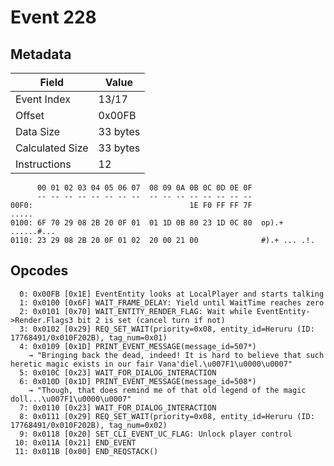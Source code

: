 # Event 228

## Metadata

| Field           | Value    |
|-----------------|----------|
| Event Index     | 13/17    |
| Offset          | 0x00FB   |
| Data Size       | 33 bytes |
| Calculated Size | 33 bytes |
| Instructions    | 12       |

```
      00 01 02 03 04 05 06 07  08 09 0A 0B 0C 0D 0E 0F
      -- -- -- -- -- -- -- --  -- -- -- -- -- -- -- --
00F0:                                   1E F0 FF FF 7F             .....
0100: 6F 70 29 08 2B 20 0F 01  01 1D 0B 80 23 1D 0C 80  op).+ ......#...
0110: 23 29 08 2B 20 0F 01 02  20 00 21 00              #).+ ... .!.    
```

## Opcodes

```
  0: 0x00FB [0x1E] EventEntity looks at LocalPlayer and starts talking
  1: 0x0100 [0x6F] WAIT_FRAME_DELAY: Yield until WaitTime reaches zero
  2: 0x0101 [0x70] WAIT_ENTITY_RENDER_FLAG: Wait while EventEntity->Render.Flags3 bit 2 is set (cancel turn if not)
  3: 0x0102 [0x29] REQ_SET_WAIT(priority=0x08, entity_id=Heruru (ID: 17768491/0x010F202B), tag_num=0x01)
  4: 0x0109 [0x1D] PRINT_EVENT_MESSAGE(message_id=507*)
    → "Bringing back the dead, indeed! It is hard to believe that such heretic magic exists in our fair Vana'diel.\u007F1\u0000\u0007"
  5: 0x010C [0x23] WAIT_FOR_DIALOG_INTERACTION
  6: 0x010D [0x1D] PRINT_EVENT_MESSAGE(message_id=508*)
    → "Though, that does remind me of that old legend of the magic doll...\u007F1\u0000\u0007"
  7: 0x0110 [0x23] WAIT_FOR_DIALOG_INTERACTION
  8: 0x0111 [0x29] REQ_SET_WAIT(priority=0x08, entity_id=Heruru (ID: 17768491/0x010F202B), tag_num=0x02)
  9: 0x0118 [0x20] SET_CLI_EVENT_UC_FLAG: Unlock player control
 10: 0x011A [0x21] END_EVENT
 11: 0x011B [0x00] END_REQSTACK()
```
